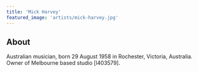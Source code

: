 ```yaml
---
title: 'Mick Harvey'
featured_image: 'artists/mick-harvey.jpg'
---
```


## About

Australian musician, born 29 August 1958 in Rochester, Victoria, Australia. Owner of Melbourne based studio [l403579].

